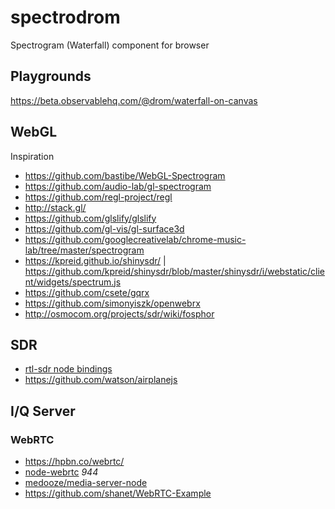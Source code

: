 # spectrodrom

Spectrogram (Waterfall) component for browser

## Playgrounds

https://beta.observablehq.com/@drom/waterfall-on-canvas

## WebGL

Inspiration

  * https://github.com/bastibe/WebGL-Spectrogram
  * https://github.com/audio-lab/gl-spectrogram
  * https://github.com/regl-project/regl
  * http://stack.gl/
  * https://github.com/glslify/glslify
  * https://github.com/gl-vis/gl-surface3d
  * https://github.com/googlecreativelab/chrome-music-lab/tree/master/spectrogram
  * https://kpreid.github.io/shinysdr/ | https://github.com/kpreid/shinysdr/blob/master/shinysdr/i/webstatic/client/widgets/spectrum.js
  * https://github.com/csete/gqrx
  * https://github.com/simonyiszk/openwebrx
  * http://osmocom.org/projects/sdr/wiki/fosphor
  
## SDR
  * [rtl-sdr node bindings](https://github.com/watson/rtl-sdr)
  * https://github.com/watson/airplanejs

## I/Q Server

### WebRTC

  * https://hpbn.co/webrtc/
  * [node-webrtc](https://github.com/js-platform/node-webrtc) *944*
  * [medooze/media-server-node](https://github.com/medooze/media-server-node)
  * https://github.com/shanet/WebRTC-Example
  
